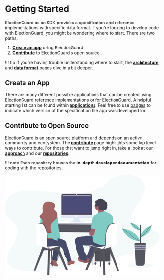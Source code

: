 # Getting Started

ElectionGuard as an SDK provides a specification and reference implementations with specific data format. If you're looking to develop code with ElectionGuard, you might be wondering where to start. There are two paths:

1. [**Create an app**][applications] using ElectionGuard
2. [**Contribute**][contribute] to ElectionGuard's open source


!!! tip
    If you're having trouble understanding where to start, the **[architecture][architecture]** and **[data format][data-format]** pages dive in a bit deeper. 



## Create an App

There are many different possible applications that can be created using ElectionGuard reference implementations or for ElectionGuard. A helpful starting list can be found within **[applications][applications]**. Feel free to use [badges][badges] to indicate which version of the specification the app was developed for. 

## Contribute to Open Source

ElectionGuard is an open source platform and depends on an active community and ecosystem. The **[contribute][contribute]** page highlights some top level ways to contribute. For those that want to jump right in, take a look at our **[approach][approach]** and our **[repositories][repositories]**.

!!! note
    Each repository houses the **in-depth developer documentation** for coding with the repositories.

![Code][code-image]

[code-image]: ../images/undraw/code_1.svg "Two people sitting at a computer"
[contribute]: ../../contribute
[architecture]: ../Architecture
[applications]: ../Applications
[approach]: ../Approach
[badges]: ../Badges
[data-format]: ../Data_Format
[repositories]: ../Repositories
